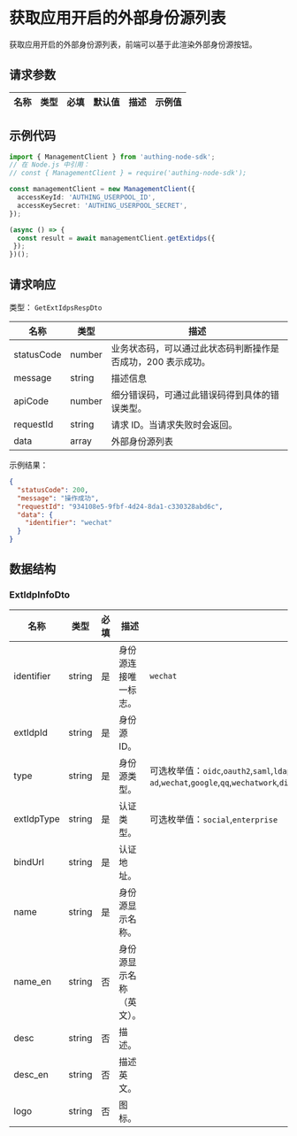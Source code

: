 # 获取应用开启的外部身份源列表

<!--
  警告⚠️：
  不要直接修改该文档，
  https://github.com/Authing/authing-docs-factory
  使用该项目进行生成
-->

<LastUpdated />

获取应用开启的外部身份源列表，前端可以基于此渲染外部身份源按钮。

## 请求参数

| 名称 | 类型 | 必填 | 默认值 | 描述 | 示例值 |
| ---- | ---- | ---- | ---- | ---- | ---- |


## 示例代码

```ts
import { ManagementClient } from 'authing-node-sdk';
// 在 Node.js 中引用：
// const { ManagementClient } = require('authing-node-sdk');

const managementClient = new ManagementClient({
  accessKeyId: 'AUTHING_USERPOOL_ID',
  accessKeySecret: 'AUTHING_USERPOOL_SECRET',
});

(async () => {
  const result = await managementClient.getExtidps({
 });
})();
```



## 请求响应

类型： `GetExtIdpsRespDto`

| 名称 | 类型 | 描述 |
| ---- | ---- | ---- |
| statusCode | number | 业务状态码，可以通过此状态码判断操作是否成功，200 表示成功。 |
| message | string | 描述信息 |
| apiCode | number | 细分错误码，可通过此错误码得到具体的错误类型。 |
| requestId | string | 请求 ID。当请求失败时会返回。 |
| data | array | 外部身份源列表 |



示例结果：

```json
{
  "statusCode": 200,
  "message": "操作成功",
  "requestId": "934108e5-9fbf-4d24-8da1-c330328abd6c",
  "data": {
    "identifier": "wechat"
  }
}
```

## 数据结构


### <a id="ExtIdpInfoDto"></a> ExtIdpInfoDto

| 名称 | 类型 | 必填 | 描述 | 示例值 |
| ---- |  ---- | ---- | ---- | ---- |
| identifier | string | 是 | 身份源连接唯一标志。  |  `wechat` |
| extIdpId | string | 是 | 身份源 ID。  |  |
| type | string | 是 | 身份源类型。  | 可选枚举值：`oidc`,`oauth2`,`saml`,`ldap`,`ad`,`cas`,`azure-ad`,`wechat`,`google`,`qq`,`wechatwork`,`dingtalk`,`weibo`,`github`,`alipay`,`apple`,`baidu`,`lark`,`gitlab`,`twitter`,`facebook`,`slack`,`linkedin`,`yidun`,`qingcloud`,`gitee`,`instagram`,`welink` |
| extIdpType | string | 是 | 认证类型。  | 可选枚举值：`social`,`enterprise` |
| bindUrl | string | 是 | 认证地址。  |  |
| name | string | 是 | 身份源显示名称。  |  |
| name_en | string | 否 | 身份源显示名称（英文）。  |  |
| desc | string | 否 | 描述。  |  |
| desc_en | string | 否 | 描述英文。  |  |
| logo | string | 否 | 图标。  |  |


